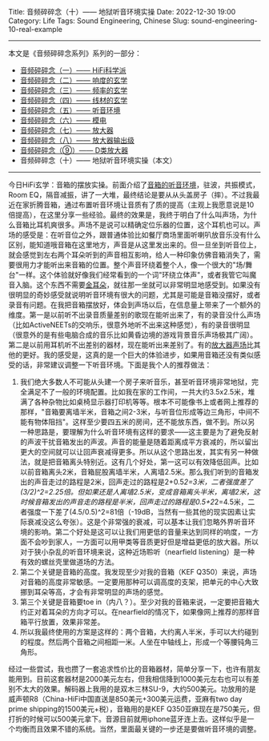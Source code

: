 Title: 音频碎碎念（十）—— 地狱听音环境实操
Date: 2022-12-30 19:00
Category: Life
Tags: Sound Engineering, Chinese
Slug: sound-engineering-10-real-example


---

本文是《音频碎碎念系列》系列的一部分：

* [音频碎碎念（一）—— HiFi科学派](/audio-1.html)
* [音频碎碎念（二）—— 响度的玄学](/audio-2.html)
* [音频碎碎念（三）—— 频率的玄学](/audio-3.html)
* [音频碎碎念（四）—— 线材的玄学](/audio-4.html)
* [音频碎碎念（五）—— 听音环境](/audio-5.html)
* [音频碎碎念（六）—— 模电](/audio-6.html)
* [音频碎碎念（七）—— 放大器](/audio-7.html)
* [音频碎碎念（八）—— 放大器输出级](/audio-8.html)
* [音频碎碎念（⑨）—— D类放大器](/audio-9.html)
* 音频碎碎念（十）—— 地狱听音环境实操（本文）

---

今日HiFi玄学：音箱的摆放实操。前面介绍了[音箱的听音环境](https://yage.ai/sound-engineering-5-environment.html)，驻波，共振模式，Room EQ，隔音减振，讲了一大堆，最终结论是要从从头盖房子（摔）。不过我最近在家折腾音箱，通过布置听音环境让音质有了质的提高（主观上我愿意说是10倍提高），在这里分享一些经验。最终的效果是，我终于明白了什么叫声场，为什么音箱比耳机爽很多。声场不是说可以精确定位乐器的位置，这个耳机也可以。声场的感受是：在听音位之外，跟普通体验比如餐厅商场里面听喇叭放音乐没有什么区别，能知道哦音箱在这里地方，声音是从这里发出来的。但一旦坐到听音位上，就会感觉到左右两个耳朵听到的声音相互影响，给人一种印象仿佛音箱消失了，需要很用力才能听出来音箱的位置。整个声音环绕着整个人，像一个很大的"场/舞台"一样。这个体验就好像我们经常看到的一个词"环绕立体声"，或者我管它叫魔音入脑。这个东西不需要[金耳朵](https://yage.ai/sound-engineering-1-scientific-hifi.html)，就往那一坐就可以非常明显地感受到。如果没有很明显的奇妙感受就说明听音环境有很大的问题，尤其是可能是音箱没摆好，或者录音有问题。在我把音箱摆放好，体会到声场以后，在信息量上带来了一个额外的维度。第一是以前听不出录音质量差别的歌现在能听出来了，有的录音没什么声场（比如ActiveNEETs的交响乐，很意外地听不出来这种感觉），有的录音很明显（很意外的是有些电脑合成的音乐比如黄昏边境的游戏背景音乐声场极其广阔）。第二是以前用耳机听不出差别的器材，现在能听出来差别了。有的[放大器声场](https://yage.ai/sound-engineering-7-amplifiers.html)比其他的更好。我的感受是，这真的是一个巨大的体验进步，如果用音箱还没有类似感受的话，非常建议调整一下听音环境。下面是我个人的推荐做法：

1. 我们绝大多数人不可能从头建一个房子来听音乐，甚至听音环境非常地狱，完全满足不了一般的环境配置。比如我在家的工作间，一共大约3.5x2.5米，堆满了各种杂物比如桌椅显示器打印机等等。根本不可能像书上或者网上推荐的那样，"音箱要离墙半米，音箱之间2-3米，与听音位形成等边三角形，中间不能有物体阻挡"。这样至少要四五米的房间，还不能放东西，做不到。所以另一种思路是，要理解为什么听音环境有这样的要求——这主要是为了避免反射的声波干扰音箱发出的声波。声音的能量是随着距离成平方衰减的，所以留出更大的空间就可以让回声衰减得更多。所以从这个思路出发，其实有另一种做法，就是把音箱离头特别近。这有几个好处，第一这可以有效降低回声。比如以前音箱离头2米，音箱屁股离墙半米，人离墙2.5米。那么我们听到的音箱发出的声音走过的路程是2米，回声走过的路程是2+0.5*2=3米，二者强度差了(3/2)^2=2.25倍。但如果还是人离墙2.5米，变成音箱离头半米，离墙2米，这时候音箱发出的声音走的路程是半米，回声走过的路程是0.5+2*2=4.5米，二者强度一下差了(4.5/0.5)^2=81倍（-19dB，当然有一些其他的现实因素让实际衰减没这么夸张）。这是个非常强的衰减，可以基本让我们忽略外界听音环境的影响。第二个好处是这可以让我们用更低的音量来达到同样的响度，一方面不会吵到家人，一方面可以用甲类等音质更好但是增益更低的放大器。所以对于狭小杂乱的听音环境来说，这种近场聆听（nearfield listening）是一种有效的螺丝壳里做道场的方法。
2. 第二个关键是音箱的高度。我发现至少对我的音箱（KEF Q350）来说，声场对音箱的高度非常敏感。一定要用那种可以调高度的支架，把单元的中心大致挪到耳朵等高，才会有非常明显的声场的感觉。
3. 第三个关键是音箱要toe in（内八？）。至少对我的音箱来说，一定要把音箱大约正对着耳朵的方向才可以。在nearfield的情况下，如果像网上推荐的那样音箱平行放置，效果非常差。
4. 所以我最终使用的方案是这样的：两个音箱，大约离人半米，手可以大约碰到的程度。然后两个音箱之间相距一米。人坐在中轴线上，形成一个等腰钝角三角形。

经过一些尝试，我也攒了一套追求性价比的音箱器材，简单分享一下，也许有朋友能用到。目前这套器材是2000美元左右，但我相信降到1000美元左右也可以有差别不太大的效果。解码器上我用的是双木三林SU-9，大约500美元。功放用的是威声顿R8（China-HiFi中国直送是850美元+300美元运费，亚麻有two day prime shipping的1500美元+税），音箱用的是KEF Q350亚麻现在是750美元，但打折的时候可以500美元拿下。音源目前就用iphone蓝牙连上去。这样似乎是一个均衡而且效果不错的系统。当然，里面最关键的一步还是要做听音环境的调整。